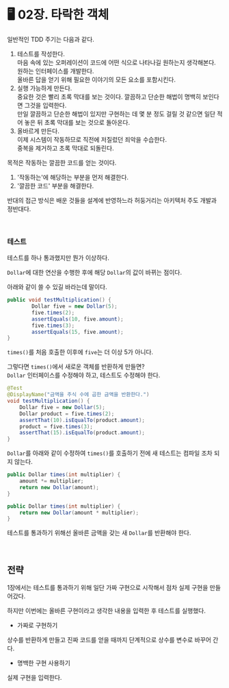 # 🖥 02장. 타락한 객체

일반적인 TDD 주기는 다음과 같다.

1. 테스트를 작성한다.  
마음 속에 있는 오퍼레이션이 코드에 어떤 식으로 나타나길 원하는지 생각해본다.  
원하는 인터페이스를 개발한다.  
올바른 답을 얻기 위해 필요한 이야기의 모든 요소를 포함시킨다.
2. 실행 가능하게 만든다.  
중요한 것은 빨리 초록 막대를 보는 것이다. 깔끔하고 단순한 해법이 명백히 보인다면 그것을 입력한다.  
만일 깔끔하고 단순한 해법이 있지만 구현하는 데 몇 분 정도 걸릴 것 같으면 일단 적어 놓은 뒤 초록 막대를 보는 것으로 돌아온다.
3. 올바르게 만든다.  
이제 시스템이 작동하므로 직전에 저질렀던 죄악을 수습한다.  
중복을 제거하고 초록 막대로 되돌린다.

목적은 작동하는 깔끔한 코드를 얻는 것이다.

1. '작동하는'에 해당하는 부분을 먼저 해결한다.
2. '깔끔한 코드' 부분을 해결한다.

반대의 접근 방식은 배운 것들을 설계에 반영하느라 허둥거리는 아키텍처 주도 개발과 정반대다.

&nbsp;

### 테스트

테스트를 하나 통과했지만 뭔가 이상하다.

`Dollar`에 대한 연산을 수행한 후에 해당 `Dollar`의 값이 바뀌는 점이다.

아래와 같이 쓸 수 있길 바라는데 말이다.

```java
public void testMultiplication() {
		Dollar five = new Dollar(5);
		five.times(2);
		assertEquals(10, five.amount);
		five.times(3);
		assertEquals(15, five.amount);
}
```

`times()`를 처음 호출한 이후에 `five`는 더 이상 5가 아니다.

그렇다면 `times()`에서 새로운 객체를 반환하게 만들면?  
`Dollar` 인터페이스를 수정해야 하고, 테스트도 수정해야 한다.

```java
@Test
@DisplayName("금액을 주식 수에 곱한 금액을 반환한다.")
void testMultiplication() {
    Dollar five = new Dollar(5);
    Dollar product = five.times(2);
    assertThat(10).isEqualTo(product.amount);
    product = five.times(3);
    assertThat(15).isEqualTo(product.amount);
}
```

`Dollar`를 아래와 같이 수정하여 `times()`를 호출하기 전에 새 테스트는 컴파일 조차 되지 않는다.  

```java
public Dollar times(int multiplier) {
    amount *= multiplier;
    return new Dollar(amount);
}
```

```java
public Dollar times(int multiplier) {
    return new Dollar(amount * multiplier);
}
```

테스트를 통과하기 위해선 올바른 금액을 갖는 새 `Dollar`를 반환해야 한다.

&nbsp;

## 전략

1장에서는 테스트를 통과하기 위해 일단 가짜 구현으로 시작해서 점차 실제 구현을 만들어갔다.

하지만 이번에는 올바른 구현이라고 생각한 내용을 입력한 후 테스트를 실행했다.

- 가짜로 구현하기

상수를 반환하게 만들고 진짜 코드를 얻을 때까지 단계적으로 상수를 변수로 바꾸어 간다.

- 명백한 구현 사용하기

실제 구현을 입력한다.
